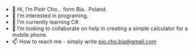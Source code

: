 - 👋 Hi, I’m Piotr Cho... form Bia.. Poland.
- 👀 I’m interested in programing.
- 🌱 I’m currently learning C#.
- 💞️ I’m looking to collaborate on help in creating a simple calculator for a mobile phone.
- 📫 How to reach me - simply write pio.cho.bia@gmail.com

<!---
PioChoBia/PioChoBia is a ✨ special ✨ repository because its `README.md` (this file) appears on your GitHub profile.
You can click the Preview link to take a look at your changes.
--->
